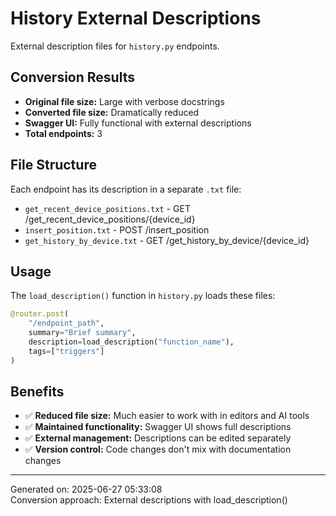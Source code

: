 # History External Descriptions

External description files for `history.py` endpoints.

## Conversion Results

- **Original file size:** Large with verbose docstrings
- **Converted file size:** Dramatically reduced
- **Swagger UI:** Fully functional with external descriptions
- **Total endpoints:** 3

## File Structure

Each endpoint has its description in a separate `.txt` file:

- `get_recent_device_positions.txt` - GET /get_recent_device_positions/{device_id}
- `insert_position.txt` - POST /insert_position
- `get_history_by_device.txt` - GET /get_history_by_device/{device_id}


## Usage

The `load_description()` function in `history.py` loads these files:

```python
@router.post(
    "/endpoint_path",
    summary="Brief summary",
    description=load_description("function_name"),
    tags=["triggers"]
)
```

## Benefits

- ✅ **Reduced file size:** Much easier to work with in editors and AI tools
- ✅ **Maintained functionality:** Swagger UI shows full descriptions
- ✅ **External management:** Descriptions can be edited separately
- ✅ **Version control:** Code changes don't mix with documentation changes

---
Generated on: 2025-06-27 05:33:08  
Conversion approach: External descriptions with load_description()
